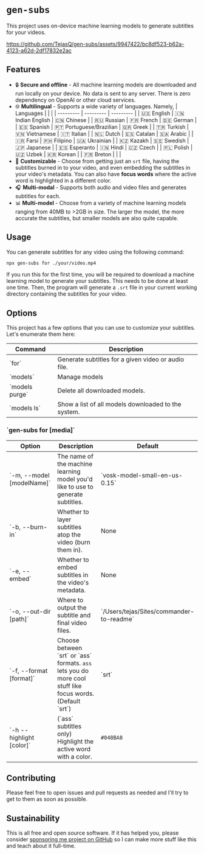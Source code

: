 # `gen-subs`

This project uses on-device machine learning models to generate subtitles for your videos.

https://github.com/TejasQ/gen-subs/assets/9947422/bc8df523-b62a-4123-a62d-2df17832e2ac

## Features

- 🔒 **Secure and offline** - All machine learning models are downloaded and run locally on your device. No data is sent to any server. There is zero dependency on OpenAI or other cloud services.
- 🌐 **Multilingual** - Supports a wide variety of languages. Namely,
  | Languages | | |
  | --------- | --------- | --------- |
  | 🇺🇸 English | 🇮🇳 Indian English | 🇨🇳 Chinese |
  | 🇷🇺 Russian | 🇫🇷 French | 🇩🇪 German |
  | 🇪🇸 Spanish | 🇵🇹 Portuguese/Brazilian | 🇬🇷 Greek |
  | 🇹🇷 Turkish | 🇻🇳 Vietnamese | 🇮🇹 Italian |
  | 🇳🇱 Dutch | 🇪🇸 Catalan | 🇸🇦 Arabic |
  | 🇮🇷 Farsi | 🇵🇭 Filipino | 🇺🇦 Ukrainian |
  | 🇰🇿 Kazakh | 🇸🇪 Swedish | 🇯🇵 Japanese |
  | 🇪🇸 Esperanto | 🇮🇳 Hindi | 🇨🇿 Czech |
  | 🇵🇱 Polish | 🇺🇿 Uzbek | 🇰🇷 Korean |
  | 🇫🇷 Breton | | |
- 🎨 **Customizable** - Choose from getting just an `srt` file, having the subtitles burned in to your video, and even embedding the subtitles in your video's metadata. You can also have **focus words** where the active word is highlighted in a different color.
- 🎧 **Multi-modal** - Supports both audio and video files and generates subtitles for each.
- 📊 **Multi-model** - Choose from a variety of machine learning models ranging from 40MB to >2GB in size. The larger the model, the more accurate the subtitles, but smaller models are also quite capable.

## Usage

You can generate subtitles for any video using the following command:

```bash
npx gen-subs for ./your/video.mp4
```

If you run this for the first time, you will be required to download a machine learning model to generate your subtitles. This needs to be done at least one time. Then, the program will generate a `.srt` file in your current working directory containing the subtitles for your video.

## Options

This project has a few options that you can use to customize your subtitles. Let's enumerate them here:

| Command          | Description                                         |
| ---------------- | --------------------------------------------------- |
| \`for\`          | Generate subtitles for a given video or audio file. |
| \`models\`       | Manage models                                       |
| \`models purge\` | Delete all downloaded models.                       |
| \`models ls\`    | Show a list of all models downloaded to the system. |

### \`gen-subs for [media]\`

| Option                      | Description                                                                                                      | Default                                    |
| --------------------------- | ---------------------------------------------------------------------------------------------------------------- | ------------------------------------------ |
| \`-m, --model [modelName]\` | The name of the machine learning model you'd like to use to generate subtitles.                                  | \`vosk-model-small-en-us-0.15\`            |
| \`-b, --burn-in\`           | Whether to layer subtitles atop the video (burn them in).                                                        | None                                       |
| \`-e, --embed\`             | Whether to embed subtitles in the video's metadata.                                                              | None                                       |
| \`-o, --out-dir [path]\`    | Where to output the subtitle and final video files.                                                              | \`/Users/tejas/Sites/commander-to-readme\` |
| \`-f, --format [format]\`   | Choose between \`srt\` or \`ass\` formats. `ass` lets you do more cool stuff like focus words. (Default \`srt\`) | \`srt\`                                    |
| \`-h --highlight [color]\`  | (\`ass\` subtitles only) Highlight the active word with a color.                                                 | `#048BA8`                                  |

## Contributing

Please feel free to open issues and pull requests as needed and I'll try to get to them as soon as possible.

## Sustainability

This is all free and open source software. If it has helped you, please consider [sponsoring me project on GitHub](https://github.com/sponsors/TejasQ) so I can make more stuff like this and teach about it full-time.
